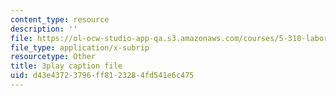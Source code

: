 ```yaml
---
content_type: resource
description: ''
file: https://ol-ocw-studio-app-qa.s3.amazonaws.com/courses/5-310-laboratory-chemistry-fall-2019/d43e43723796ff8123284fd541e6c475_sukzgrxfSx8.srt
file_type: application/x-subrip
resourcetype: Other
title: 3play caption file
uid: d43e4372-3796-ff81-2328-4fd541e6c475
---
```

